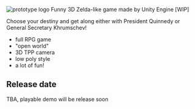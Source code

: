 ![prototype logo](https://i.imgur.com/ro7rUI4.png)
Funny 3D Zelda-like game made by Unity Engine [WIP]

Choose your destiny and get along either with President Quinnedy or General Secretary Khrumschev!

- full RPG game
- "open world"
- 3D TPP camera
- low poly style
- a lot of fun!

## Release date
TBA, playable demo will be release soon
